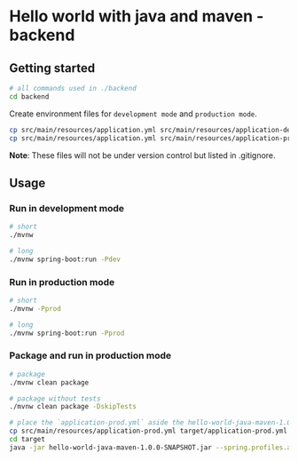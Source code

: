 # Hello world with java and maven - backend

## Getting started

```bash
# all commands used in ./backend
cd backend
```

Create environment files for `development mode` and `production mode`.

```bash
cp src/main/resources/application.yml src/main/resources/application-dev.yml
cp src/main/resources/application.yml src/main/resources/application-prod.yml
```

**Note**: These files will not be under version control but listed in .gitignore.

## Usage

### Run in development mode

```bash
# short
./mvnw

# long
./mvnw spring-boot:run -Pdev
```

### Run in production mode

```bash
# short
./mvnw -Pprod

# long
./mvnw spring-boot:run -Pprod
```

### Package and run in production mode

```bash
# package
./mvnw clean package

# package without tests
./mvnw clean package -DskipTests

# place the `application-prod.yml` aside the hello-world-java-maven-1.0.0-SNAPSHOT.jar and run the jar
cp src/main/resources/application-prod.yml target/application-prod.yml
cd target
java -jar hello-world-java-maven-1.0.0-SNAPSHOT.jar --spring.profiles.active=prod
```
